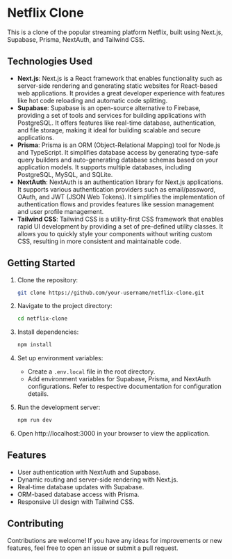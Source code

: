 # Netflix Clone

This is a clone of the popular streaming platform Netflix, built using Next.js, Supabase, Prisma, NextAuth, and Tailwind CSS.

## Technologies Used
- **Next.js**: Next.js is a React framework that enables functionality such as server-side rendering and generating static websites for React-based web applications. It provides a great developer experience with features like hot code reloading and automatic code splitting.
- **Supabase**: Supabase is an open-source alternative to Firebase, providing a set of tools and services for building applications with PostgreSQL. It offers features like real-time database, authentication, and file storage, making it ideal for building scalable and secure applications.
- **Prisma**: Prisma is an ORM (Object-Relational Mapping) tool for Node.js and TypeScript. It simplifies database access by generating type-safe query builders and auto-generating database schemas based on your application models. It supports multiple databases, including PostgreSQL, MySQL, and SQLite.
- **NextAuth**: NextAuth is an authentication library for Next.js applications. It supports various authentication providers such as email/password, OAuth, and JWT (JSON Web Tokens). It simplifies the implementation of authentication flows and provides features like session management and user profile management.
- **Tailwind CSS**: Tailwind CSS is a utility-first CSS framework that enables rapid UI development by providing a set of pre-defined utility classes. It allows you to quickly style your components without writing custom CSS, resulting in more consistent and maintainable code.

## Getting Started
1. Clone the repository:
    ```bash
    git clone https://github.com/your-username/netflix-clone.git
    ```

2. Navigate to the project directory:
    ```bash
    cd netflix-clone
    ```

3. Install dependencies:
    ```bash
    npm install
    ```

4. Set up environment variables:
   - Create a `.env.local` file in the root directory.
   - Add environment variables for Supabase, Prisma, and NextAuth configurations. Refer to respective documentation for configuration details.

5. Run the development server:
    ```bash
    npm run dev
    ```

6. Open http://localhost:3000 in your browser to view the application.

## Features
- User authentication with NextAuth and Supabase.
- Dynamic routing and server-side rendering with Next.js.
- Real-time database updates with Supabase.
- ORM-based database access with Prisma.
- Responsive UI design with Tailwind CSS.

## Contributing
Contributions are welcome! If you have any ideas for improvements or new features, feel free to open an issue or submit a pull request.

